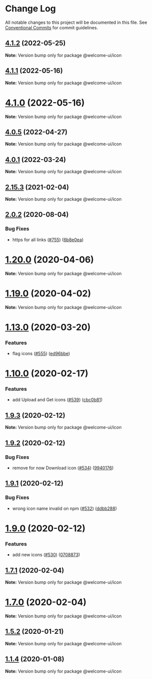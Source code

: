 # Change Log

All notable changes to this project will be documented in this file.
See [Conventional Commits](https://conventionalcommits.org) for commit guidelines.

## [4.1.2](https://github.com/WTTJ/welcome-ui/compare/v4.1.1...v4.1.2) (2022-05-25)

**Note:** Version bump only for package @welcome-ui/icon





## [4.1.1](https://github.com/WTTJ/welcome-ui/compare/v4.1.0...v4.1.1) (2022-05-16)

**Note:** Version bump only for package @welcome-ui/icon





# [4.1.0](https://github.com/WTTJ/welcome-ui/compare/v4.0.6...v4.1.0) (2022-05-16)

**Note:** Version bump only for package @welcome-ui/icon





## [4.0.5](https://github.com/WTTJ/welcome-ui/compare/v4.0.4...v4.0.5) (2022-04-27)

**Note:** Version bump only for package @welcome-ui/icon





## [4.0.1](https://github.com/WTTJ/welcome-ui/compare/v4.0.0...v4.0.1) (2022-03-24)

**Note:** Version bump only for package @welcome-ui/icon





## [2.15.3](https://github.com/WTTJ/welcome-ui/compare/v2.15.2...v2.15.3) (2021-02-04)

**Note:** Version bump only for package @welcome-ui/icon





## [2.0.2](https://github.com/WTTJ/welcome-ui/compare/v2.0.1...v2.0.2) (2020-08-04)


### Bug Fixes

* https for all links ([#755](https://github.com/WTTJ/welcome-ui/issues/755)) ([6b8e0ea](https://github.com/WTTJ/welcome-ui/commit/6b8e0ea7807486510169437bb909cb65038ff6f5))





# [1.20.0](https://github.com/WTTJ/welcome-ui/compare/v1.19.2...v1.20.0) (2020-04-06)

**Note:** Version bump only for package @welcome-ui/icon





# [1.19.0](https://github.com/WTTJ/welcome-ui/compare/v1.18.1...v1.19.0) (2020-04-02)

**Note:** Version bump only for package @welcome-ui/icon





# [1.13.0](https://github.com/WTTJ/welcome-ui/compare/v1.12.0...v1.13.0) (2020-03-20)


### Features

* flag icons ([#555](https://github.com/WTTJ/welcome-ui/issues/555)) ([ed96bbe](https://github.com/WTTJ/welcome-ui/commit/ed96bbe0ebec43ef2aab09c8889c4d7472267348))





# [1.10.0](https://github.com/WTTJ/welcome-ui/compare/v1.9.3...v1.10.0) (2020-02-17)


### Features

* add Upload and Get icons ([#539](https://github.com/WTTJ/welcome-ui/issues/539)) ([cbc0b81](https://github.com/WTTJ/welcome-ui/commit/cbc0b81dc84f0cbad4182a1e8afb844d0dfee9c0))





## [1.9.3](https://github.com/WTTJ/welcome-ui/compare/v1.9.2...v1.9.3) (2020-02-12)

**Note:** Version bump only for package @welcome-ui/icon





## [1.9.2](https://github.com/WTTJ/welcome-ui/compare/v1.9.1...v1.9.2) (2020-02-12)


### Bug Fixes

* remove for now Download icon ([#534](https://github.com/WTTJ/welcome-ui/issues/534)) ([9940176](https://github.com/WTTJ/welcome-ui/commit/99401768878932d648adfcb12cf402b22e098bed))





## [1.9.1](https://github.com/WTTJ/welcome-ui/compare/v1.9.0...v1.9.1) (2020-02-12)


### Bug Fixes

* wrong icon name invalid on npm ([#532](https://github.com/WTTJ/welcome-ui/issues/532)) ([ddbb288](https://github.com/WTTJ/welcome-ui/commit/ddbb2888f0473865410eb89d7cc02b8109463142))





# [1.9.0](https://github.com/WTTJ/welcome-ui/compare/v1.8.0...v1.9.0) (2020-02-12)


### Features

* add new icons ([#530](https://github.com/WTTJ/welcome-ui/issues/530)) ([0708873](https://github.com/WTTJ/welcome-ui/commit/0708873527e8b6cade49f6248ca9276cbb1c2803))





## [1.7.1](https://github.com/WTTJ/welcome-ui/compare/v1.7.0...v1.7.1) (2020-02-04)

**Note:** Version bump only for package @welcome-ui/icon





# [1.7.0](https://github.com/WTTJ/welcome-ui/compare/v1.6.3...v1.7.0) (2020-02-04)

**Note:** Version bump only for package @welcome-ui/icon





## [1.5.2](https://github.com/WTTJ/welcome-ui/compare/v1.5.1...v1.5.2) (2020-01-21)

**Note:** Version bump only for package @welcome-ui/icon





## [1.1.4](https://github.com/WTTJ/welcome-ui/compare/v1.1.3...v1.1.4) (2020-01-08)

**Note:** Version bump only for package @welcome-ui/icon
